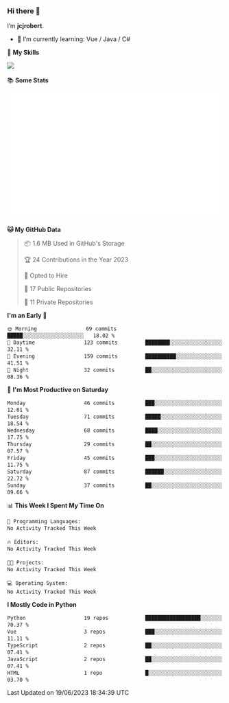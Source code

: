 ### Hi there 👋

I’m **jcjrobert**.

- 🌱 I’m currently learning: Vue / Java / C#

🌟 **My Skills**

![](https://img.shields.io/badge/-Python-3e74a2?style=flat-square&logo=Python&logoColor=fff)

📚 **Some Stats**

![](https://github.com/jcjrobert/github-stats/blob/master/generated/overview.svg)

<!--START_SECTION:waka-->
**🐱 My GitHub Data** 

> 📦 1.6 MB Used in GitHub's Storage 
 > 
> 🏆 24 Contributions in the Year 2023
 > 
> 💼 Opted to Hire
 > 
> 📜 17 Public Repositories 
 > 
> 🔑 11 Private Repositories 
 > 
**I'm an Early 🐤** 

```text
🌞 Morning                69 commits          █████░░░░░░░░░░░░░░░░░░░░   18.02 % 
🌆 Daytime                123 commits         ████████░░░░░░░░░░░░░░░░░   32.11 % 
🌃 Evening                159 commits         ██████████░░░░░░░░░░░░░░░   41.51 % 
🌙 Night                  32 commits          ██░░░░░░░░░░░░░░░░░░░░░░░   08.36 % 
```
📅 **I'm Most Productive on Saturday** 

```text
Monday                   46 commits          ███░░░░░░░░░░░░░░░░░░░░░░   12.01 % 
Tuesday                  71 commits          █████░░░░░░░░░░░░░░░░░░░░   18.54 % 
Wednesday                68 commits          ████░░░░░░░░░░░░░░░░░░░░░   17.75 % 
Thursday                 29 commits          ██░░░░░░░░░░░░░░░░░░░░░░░   07.57 % 
Friday                   45 commits          ███░░░░░░░░░░░░░░░░░░░░░░   11.75 % 
Saturday                 87 commits          ██████░░░░░░░░░░░░░░░░░░░   22.72 % 
Sunday                   37 commits          ██░░░░░░░░░░░░░░░░░░░░░░░   09.66 % 
```


📊 **This Week I Spent My Time On** 

```text
💬 Programming Languages: 
No Activity Tracked This Week

🔥 Editors: 
No Activity Tracked This Week

🐱‍💻 Projects: 
No Activity Tracked This Week

💻 Operating System: 
No Activity Tracked This Week
```

**I Mostly Code in Python** 

```text
Python                   19 repos            ██████████████████░░░░░░░   70.37 % 
Vue                      3 repos             ███░░░░░░░░░░░░░░░░░░░░░░   11.11 % 
TypeScript               2 repos             ██░░░░░░░░░░░░░░░░░░░░░░░   07.41 % 
JavaScript               2 repos             ██░░░░░░░░░░░░░░░░░░░░░░░   07.41 % 
HTML                     1 repo              █░░░░░░░░░░░░░░░░░░░░░░░░   03.70 % 
```




 Last Updated on 19/06/2023 18:34:39 UTC
<!--END_SECTION:waka-->
